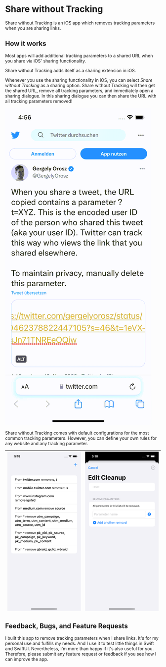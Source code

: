 # Share without Tracking

Share without Tracking is an iOS app which removes tracking parameters when you are sharing links.

## How it works

Most apps will add additional tracking parameters to a shared URL when you share via iOS' sharing functionality.

Share without Tracking adds itself as a sharing extension in iOS.

Whenever you use the sharing functionality in iOS, you can select _Share without Tracking_ as a sharing option.
Share without Tracking will then get the shared URL, remove all tracking parameters, and immediately open a sharing dialogue.
In this sharing dialogue you can then share the URL with all tracking parameters removed!

![Screen recording which demonstrates how the app removes tracking parameters while sharing](Documentation/sharing.gif)

Share without Tracking comes with default configurations for the most common tracking parameters.
However, you can define your own rules for any website and any tracking parameter.

| ![](Documentation/default_rules.png) | ![](Documentation/edit_rules.png) |
|--------------------------------------|-----------------------------------|

## Feedback, Bugs, and Feature Requests 

I built this app to remove tracking parameters when I share links.
It's for my personal use and fulfills my needs. And I use it to test little things in Swift and SwiftUI.
Nevertheless, I'm more than happy if it's also useful for you. 
Therefore, please submit any feature request or feedback if you see how I can improve the app.

